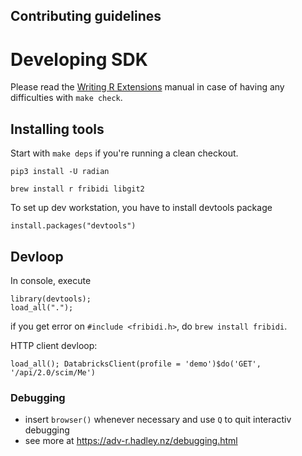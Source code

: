 Contributing guidelines
---


# Developing SDK

Please read the [Writing R Extensions](https://cran.r-project.org/doc/manuals/R-exts.html) manual in case of having any difficulties with `make check`.

## Installing tools

Start with `make deps` if you're running a clean checkout.

```
pip3 install -U radian

brew install r fribidi libgit2
```

To set up dev workstation, you have to install devtools package

```
install.packages("devtools")
```

## Devloop

In console, execute

```
library(devtools);
load_all(".");
```

if you get error on `#include <fribidi.h>`, do `brew install fribidi`.

HTTP client devloop:

```
load_all(); DatabricksClient(profile = 'demo')$do('GET', '/api/2.0/scim/Me')
```

### Debugging

* insert `browser()` whenever necessary and use `Q` to quit interactiv debugging
* see more at https://adv-r.hadley.nz/debugging.html